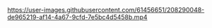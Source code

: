 
https://user-images.githubusercontent.com/61456651/208290048-de965219-af14-4a67-9cfd-7e5bc4d5458b.mp4
